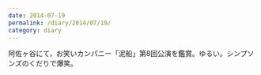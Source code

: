```yaml
---
date: 2014-07-19
permalink: /diary/2014/07/19/
category: diary
---
```


阿佐ヶ谷にて，お笑いカンパニー「泥船」第8回公演を鑑賞。ゆるい。シンプソンズのくだりで爆笑。